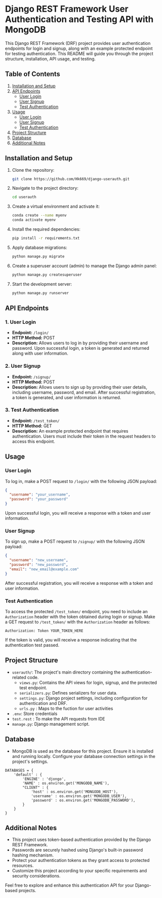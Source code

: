# Django REST Framework User Authentication and Testing API with MongoDB

This Django REST Framework (DRF) project provides user authentication endpoints for login and signup, along with an example protected endpoint for testing authentication. This README will guide you through the project structure, installation, API usage, and testing.

## Table of Contents

1. [Installation and Setup](#installation-and-setup)
2. [API Endpoints](#api-endpoints)
    - [User Login](#1-user-login)
    - [User Signup](#2-user-signup)
    - [Test Authentication](#3-test-authentication)
3. [Usage](#usage)
    - [User Login](#user-login)
    - [User Signup](#user-signup)
    - [Test Authentication](#test-authentication)
4. [Project Structure](#project-structure)
5. [Database](#database)
5. [Additional Notes](#additional-notes)

## Installation and Setup

1. Clone the repository:

   ```bash
   git clone https://github.com/Hk669/django-userauth.git
   ```

2. Navigate to the project directory:

   ```bash
   cd userauth
   ```

3. Create a virtual environment and activate it:

   ```bash
   conda create --name myenv
   conda activate myenv
   ```

4. Install the required dependencies:

   ```bash
   pip install -r requirements.txt
   ```

5. Apply database migrations:

   ```bash
   python manage.py migrate
   ```

6. Create a superuser account (admin) to manage the Django admin panel:

   ```bash
   python manage.py createsuperuser
   ```

7. Start the development server:

   ```bash
   python manage.py runserver
   ```

## API Endpoints

### 1. User Login

- **Endpoint:** `/login/`
- **HTTP Method:** POST
- **Description:** Allows users to log in by providing their username and password. Upon successful login, a token is generated and returned along with user information.

### 2. User Signup

- **Endpoint:** `/signup/`
- **HTTP Method:** POST
- **Description:** Allows users to sign up by providing their user details, including username, password, and email. After successful registration, a token is generated, and user information is returned.

### 3. Test Authentication

- **Endpoint:** `/test_token/`
- **HTTP Method:** GET
- **Description:** An example protected endpoint that requires authentication. Users must include their token in the request headers to access this endpoint.

## Usage

### User Login

To log in, make a POST request to `/login/` with the following JSON payload:

```json
{
  "username": "your_username",
  "password": "your_password"
}
```

Upon successful login, you will receive a response with a token and user information.

### User Signup

To sign up, make a POST request to `/signup/` with the following JSON payload:

```json
{
  "username": "new_username",
  "password": "new_password",
  "email": "new_email@example.com"
}
```

After successful registration, you will receive a response with a token and user information.

### Test Authentication

To access the protected `/test_token/` endpoint, you need to include an `Authorization` header with the token obtained during login or signup. Make a GET request to `/test_token/` with the `Authorization` header as follows:

```
Authorization: Token YOUR_TOKEN_HERE
```

If the token is valid, you will receive a response indicating that the authentication test passed.

## Project Structure

- `userauth/`: The project's main directory containing the authentication-related code.
  - `views.py`: Contains the API views for login, signup, and the protected test endpoint.
  - `serializers.py`: Defines serializers for user data.
  - `settings.py`: Django project settings, including configuration for authentication and DRF.
  - `urls.py` : Maps to the fuction for user activities 
- `.env`: Store credentials
- `test.rest` : To make the API requests from IDE
- `manage.py`: Django management script.

## Database

- MongoDB is used as the database for this project. Ensure it is installed and running locally. Configure your database connection settings in the project's settings.

```
DATABASES = {
    'default' : {
        'ENGINE' : 'djongo',
        'NAME' : os.environ.get('MONGODB_NAME'),
        "CLIENT" : {
            'host' : os.environ.get('MONGODB_HOST'),
            'username' : os.environ.get('MONGODB_USER'),
            'password' : os.environ.get('MONGODB_PASSWORD'),
        }
    }
}

```

## Additional Notes

- This project uses token-based authentication provided by the Django REST Framework.
- Passwords are securely hashed using Django's built-in password hashing mechanism.
- Protect your authentication tokens as they grant access to protected resources.
- Customize this project according to your specific requirements and security considerations.

Feel free to explore and enhance this authentication API for your Django-based projects.
